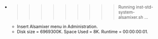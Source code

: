 * >>>>>>>>> Running inst-std-system-alsamixer.sh ...
  * Insert Alsamixer menu in Administration.
  * Disk size = 6969300K. Space Used = 8K. Runtime = 00:00:00:01.
